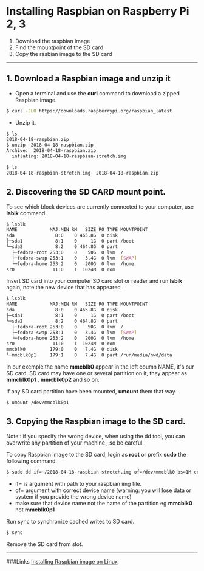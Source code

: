 # Installing Raspbian on Raspberry Pi 2, 3


1. Download the raspbian image
2. Find the mountpoint  of the SD card
3. Copy the rasbian image to the SD card


---

## 1. Download a Raspbian image and unzip it

  - Open a terminal and use the **curl** command to download a zipped Raspbian image.

```bash
$ curl -JLO https://downloads.raspberrypi.org/raspbian_latest
```

  - Unzip it.

```bash
$ ls
2018-04-18-raspbian.zip
$ unzip  2018-04-18-raspbian.zip
Archive:  2018-04-18-raspbian.zip
  inflating: 2018-04-18-raspbian-stretch.img
```


```bash
$ ls
2018-04-18-raspbian-stretch.img  2018-04-18-raspbian.zip
```


## 2. Discovering the SD CARD mount point.


To see which block devices are currently connected to your computer, use **lsblk** command.

```bash
$ lsblk
NAME            MAJ:MIN RM   SIZE RO TYPE MOUNTPOINT
sda               8:0    0 465.8G  0 disk
├─sda1            8:1    0     1G  0 part /boot
└─sda2            8:2    0 464.8G  0 part
  ├─fedora-root 253:0    0    50G  0 lvm  /
  ├─fedora-swap 253:1    0   3.4G  0 lvm  [SWAP]
  └─fedora-home 253:2    0   200G  0 lvm  /home
sr0              11:0    1  1024M  0 rom  
```

Insert SD card into your computer SD card slot or reader and run **lsblk** again,
note the new device that has appeared .

```bash
$ lsblk
NAME            MAJ:MIN RM   SIZE RO TYPE MOUNTPOINT
sda               8:0    0 465.8G  0 disk
├─sda1            8:1    0     1G  0 part /boot
└─sda2            8:2    0 464.8G  0 part
  ├─fedora-root 253:0    0    50G  0 lvm  /
  ├─fedora-swap 253:1    0   3.4G  0 lvm  [SWAP]
  └─fedora-home 253:2    0   200G  0 lvm  /home
sr0              11:0    1  1024M  0 rom  
mmcblk0         179:0    0   7.4G  0 disk
└─mmcblk0p1     179:1    0   7.4G  0 part /run/media/nwd/data
```
In our exemple the name **mmcblk0** appear in the left coumn NAME, it's our SD card.
SD card may have one or several partition on it, they appear as **mmcblk0p1** , **mmcblk0p2** and so on.


If any SD card partition have been mounted, **umount** them that way.

```bash
$ umount /dev/mmcblk0p1
```


## 3. Copying the Raspbian image to the SD card.

Note : if you specify the wrong device, when using the dd tool,
       you can overwrite any partition of your machine , so be careful.


To copy Raspbian image to the SD card, login as **root** or prefix **sudo** the following command.

```bash
$ sudo dd if=~/2018-04-18-raspbian-stretch.img of=/dev/mmcblk0 bs=1M conf=fsync status=progress

```

- if= is argument with path to your raspbian img file.
- of= argument with correct device name  (warning: you will lose data or system if you provide the wrong device name)
- make sure that device name not the name of the partition eg **mmcblk0** not **mmcblk0p1**


Run sync to synchronize cached writes to SD card.

```bash
$ sync
```


Remove the SD card from slot.

---

###Links
[Installing Raspbian image on Linux](https://www.raspberrypi.org/documentation/installation/installing-images/linux.md)
